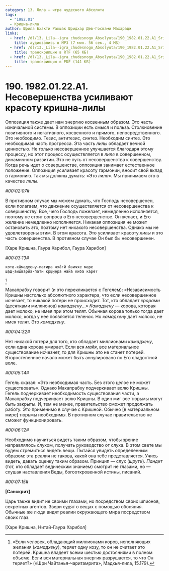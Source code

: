 ```yaml
---
category: 13. Лила — игра чудесного Абсолюта
tags:
  - "1982.01"
  - Кришна-лила
author: Шрила Бхакти Ракшак Шридхар Дев-Госвами Махарадж
links:
  - href: /dl/13._Lila--igra_chudesnogo_Absolyuta/190_1982.01.22.A1_SridharMj_Nesovershenstva_usilivayut_krasotu_krishna-lily.mp3
    title: аудиозапись в MP3 (7 мин. 56 сек., 4 МБ)
  - href: /dl/13._Lila--igra_chudesnogo_Absolyuta/190_1982.01.22.A1_SridharMj_Nesovershenstva_usilivayut_krasotu_krishna-lily.rtf
    title: транскрипцию в RTF (65 КБ)
  - href: /dl/13._Lila--igra_chudesnogo_Absolyuta/190_1982.01.22.A1_SridharMj_Nesovershenstva_usilivayut_krasotu_krishna-lily.pdf
    title: транскрипцию в PDF (141 КБ)
---
```


# 190. 1982.01.22.A1. Несовершенства усиливают красоту кришна-лилы

Оппозиция также дает нам энергию косвенным образом. Это часть изначальной системы. В оппозиции есть смысл и польза. Столкновение позитивного и негативного, косвенного и прямого, непосредственного. Это необходимо. Тезис, антитезис, синтез. Необходим синтез. Это необходимая часть прогресса. Эта часть *лилы* обладает вечной ценностью. Не только несовершенное улучшается благодаря этому процессу, но этот процесс осуществляется в *лиле* в совершенном, динамичном развитии. Это не путь от несовершенства к совершенству. Когда речь идет о совершенстве, оппозиция занимает естественное положение. Оппозиция усиливает красоту гармонии, вносит свой вклад в гармонию. Так мы должны думать: «Это *лила*». Мы принимаем это в качестве *лилы*.

*#00:02:07#*

В противном случае мы можем думать, что Господь несовершенен, если полагаем, что движение осуществляется от несовершенства к совершенству. Все, чего Господь пожелает, немедленно исполняется, поэтому не стоит вопроса о Его несовершенстве. Он желает, и Его желание немедленно исполняется. Никакая оппозиция не может остановить это, поэтому нет никакого несовершенства. Однако мы не удовлетворены этим. В этом красота. Это усиливает красоту *лилы* и это часть совершенства. В противном случае Он был бы несовершенен.

[Харе Кришна, Гаура Харибол, Гаура Харибол]

*#00:03:13#*

    кот̣и-ка̄мадхену-патира чха̄гӣ йаичхе маре
    ш̣ад̣-аиш́варйа-пати кр̣ш̣н̣ера ма̄йа̄ киба̄ каре?
[^_ftn1]

Махапрабху говорит (и это перекликается с Гегелем): «Независимость Кришны настолько абсолютного характера, что если несовершенное исчезает, то никакой потери не происходит. Тот, кто обладает *крорами* (десятками миллионов) *камадхену*…» *Камадхену* — корова, которая дает молоко, не имея при этом телят. Обычная корова только тогда дает молоко, когда у нее появляется теленок. Но *камадхену* дает молоко, не имея телят. Это *камадхену*.

*#00:04:32#*

Нет никакой потери для того, кто обладает миллионами *камадхену*, если одна корова умирает. Если вся *майя*, все материальное существование исчезнет, то для Кришны это не станет потерей. Второстепенное начало может быть аннулировано по Его сладостной воле.

*#00:05:14#*

Гегель сказал: «Это необходимая часть. Без этого целое не может существовать». Однако Махапрабху подчеркивает волю Кришны. Гегель подчеркивает необходимость существования части, а Махапрабху подчеркивает волю Кришны. В один миг все тюрьмы могут быть закрыты. И, тем не менее, правительство сможет продолжать работу. Это применимо в случае с Кришной. Обычно [в материальном мире] тюрьмы необходимы. В противном случае правительство не сможет функционировать.

*#00:06:12#*

Необходимо научиться видеть таким образом, чтобы зрение направлялось слухом, получать руководство от слуха. В этом свете мы будем стремиться видеть вещи. Пытайся увидеть определенным образом: эта реалия не такова, какой она тебе представляется. Учись видеть, давать оценку таким образом. Принцип — слух (*шрути*). *Пандит* (тот, кто обладает ведическим знанием) смотрит не глазами, но — слушая наставления Веды, богооткровенной истины, писаний.

*#00:07:15#*

**[Санскрит]**

Царь также видит не своими глазами, но посредством своих шпионов, секретных агентов. Звери судят о вещах с помощью обоняния. Обычные же люди видят реалии окружающего мира посредством своих глаз.

[Харе Кришна, Нитай-Гаура Харибол]



[^_ftn1]: «Если человек, обладающий миллионами коров, исполняющих желания (*камадхену*), теряет одну козу, то он не считает это потерей. Кришна владеет всеми шестью достояниями в полном объеме. Если вся материальная энергия разрушается, то что Он теряет?» («Шри Чайтанья-чаритамрита», Мадхья-лила, 15.179).

